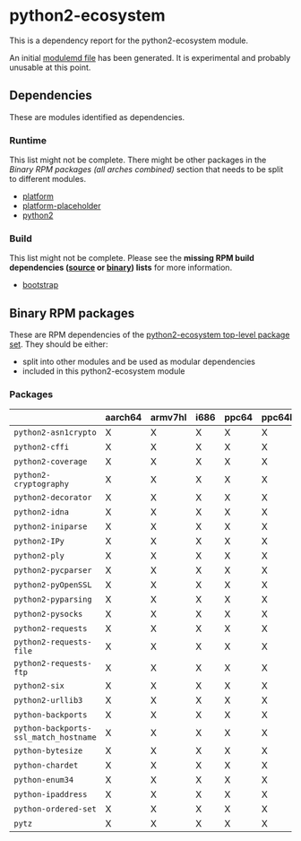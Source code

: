 # python2-ecosystem
This is a dependency report for the python2-ecosystem module.

An initial [modulemd file](python2-ecosystem.yaml) has been generated. It is experimental and probably unusable at this point.
## Dependencies
These are modules identified as dependencies.
### Runtime
This list might not be complete. There might be other packages in the *Binary RPM packages (all arches combined)* section that needs to be split to different modules.
* [platform](../platform)
* [platform-placeholder](../platform-placeholder)
* [python2](../python2)
### Build
This list might not be complete.
Please see the **missing RPM build dependencies ([source](all/buildtime-source-packages-short.txt) or [binary](all/buildtime-binary-packages-short.txt)) lists** for more information.
* [bootstrap](../bootstrap)
## Binary RPM packages
These are RPM dependencies of the [python2-ecosystem top-level package set](python2-ecosystem.csv). They should be either:
* split into other modules and be used as modular dependencies
* included in this python2-ecosystem module
### Packages
| |aarch64 |armv7hl |i686 |ppc64 |ppc64le |s390x |x86_64 |
|---|---|---|---|---|---|---|---|
| `python2-asn1crypto` | X | X | X | X | X | X | X |
| `python2-cffi` | X | X | X | X | X | X | X |
| `python2-coverage` | X | X | X | X | X | X | X |
| `python2-cryptography` | X | X | X | X | X | X | X |
| `python2-decorator` | X | X | X | X | X | X | X |
| `python2-idna` | X | X | X | X | X | X | X |
| `python2-iniparse` | X | X | X | X | X | X | X |
| `python2-IPy` | X | X | X | X | X | X | X |
| `python2-ply` | X | X | X | X | X | X | X |
| `python2-pycparser` | X | X | X | X | X | X | X |
| `python2-pyOpenSSL` | X | X | X | X | X | X | X |
| `python2-pyparsing` | X | X | X | X | X | X | X |
| `python2-pysocks` | X | X | X | X | X | X | X |
| `python2-requests` | X | X | X | X | X | X | X |
| `python2-requests-file` | X | X | X | X | X | X | X |
| `python2-requests-ftp` | X | X | X | X | X | X | X |
| `python2-six` | X | X | X | X | X | X | X |
| `python2-urllib3` | X | X | X | X | X | X | X |
| `python-backports` | X | X | X | X | X | X | X |
| `python-backports-ssl_match_hostname` | X | X | X | X | X | X | X |
| `python-bytesize` | X | X | X | X | X | X | X |
| `python-chardet` | X | X | X | X | X | X | X |
| `python-enum34` | X | X | X | X | X | X | X |
| `python-ipaddress` | X | X | X | X | X | X | X |
| `python-ordered-set` | X | X | X | X | X | X | X |
| `pytz` | X | X | X | X | X | X | X |
